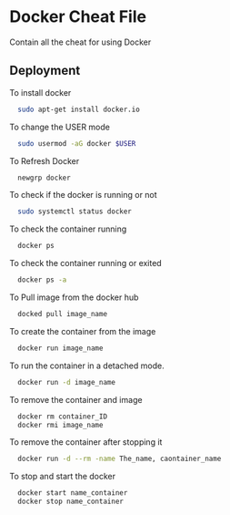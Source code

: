 
# Docker Cheat File

Contain all the cheat for using Docker

## Deployment

To install docker 

```bash
  sudo apt-get install docker.io
```

To change the USER mode

```bash
  sudo usermod -aG docker $USER
```
To Refresh Docker

```bash
  newgrp docker
```
To check if the docker is running or not

```bash
  sudo systemctl status docker
```
To check the container running

```bash
  docker ps
```
To check the container running or exited

```bash
  docker ps -a
```
To Pull image from the docker hub

```bash
  docked pull image_name
```
To create the container from the image                                               

```bash
  docker run image_name
```
To run the container in a detached mode.                                             

```bash
  docker run -d image_name
```
To remove the container and image                                              

```bash
  docker rm container_ID
  docker rmi image_name
```
To remove the container after stopping it

```bash
  docker run -d --rm -name The_name, caontainer_name
```
To stop and start the docker                                            

```bash
  docker start name_container
  docker stop name_container
```

